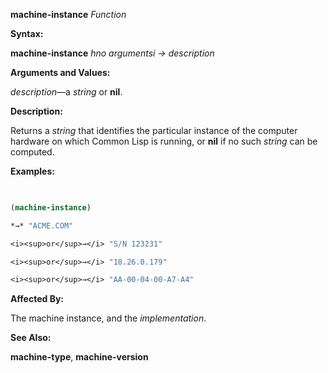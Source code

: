 **machine-instance** *Function* 



**Syntax:** 



**machine-instance** *hno argumentsi → description* 



**Arguments and Values:** 



*description*—a *string* or **nil**. 



**Description:** 



Returns a *string* that identifies the particular instance of the computer hardware on which Common Lisp is running, or **nil** if no such *string* can be computed. 



**Examples:**
```lisp
 

(machine-instance) 

*→* "ACME.COM" 

<i><sup>or</sup>→</i> "S/N 123231" 

<i><sup>or</sup>→</i> "18.26.0.179" 

<i><sup>or</sup>→</i> "AA-00-04-00-A7-A4" 


```
**Affected By:** 



The machine instance, and the *implementation*. 







 



 



**See Also:** 



**machine-type**, **machine-version** 



